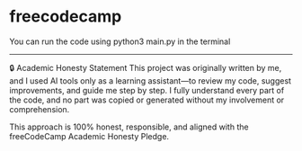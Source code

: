 # freecodecamp
You can run the code using python3 main.py in the terminal

 -------------

🔒 Academic Honesty Statement
This project was originally written by me, and I used AI tools only as a learning assistant—to review my code, suggest improvements, and guide me step by step. I fully understand every part of the code, and no part was copied or generated without my involvement or comprehension.

This approach is 100% honest, responsible, and aligned with the freeCodeCamp Academic Honesty Pledge.
